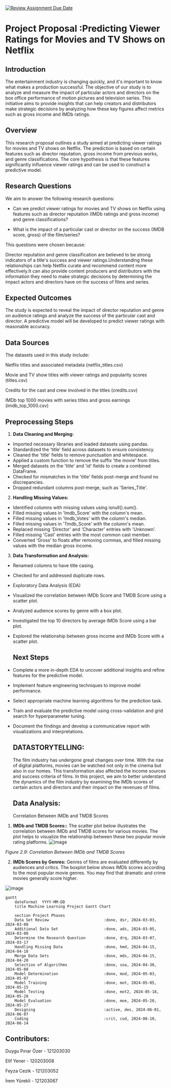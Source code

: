 [![Review Assignment Due Date](https://classroom.github.com/assets/deadline-readme-button-24ddc0f5d75046c5622901739e7c5dd533143b0c8e959d652212380cedb1ea36.svg)](https://classroom.github.com/a/N24Xct0L)

# Project Proposal :Predicting Viewer Ratings for Movies and TV Shows on Netflix

## Introduction

The entertainment industry is changing quickly, and it's important to know what makes a production successful. The objective of our study is to analyze and measure the impact of particular actors and directors on the box office performance of motion pictures and television series. 
This initiative aims to provide insights that can help creators and distributors make strategic decisions by analyzing how these key figures affect metrics such as gross income and IMDb ratings.

## Overview
This research proposal outlines a study aimed at predicting viewer ratings for movies and TV shows on Netflix. The prediction is based on certain features such as director reputation, gross income from previous works, and genre classifications. The core hypothesis is that these features significantly influence viewer ratings and can be used to construct a predictive model.

## Research Questions
We aim to answer the following research questions:

 - Can we predict viewer ratings for movies and TV shows on Netflix using features such as director reputation (IMDb ratings and gross income) and genre classifications?

 - What is the impact of a particular cast or director on the success (IMDB score, gross) of the film/series?
   
This questions were chosen because:

Director reputation and genre classification are believed to be strong indicators of a title's success and viewer ratings.Understanding these relationships can help Netflix curate and recommend content more effectively.It can also provide content producers and distributors with the information they need to make strategic decisions by determining the impact actors and directors have on the success of films and series.

## Expected Outcomes
The study is expected to reveal the impact of director reputation and genre on audience ratings and analyze the success of the particular cast and director. A predictive model will be developed to predict viewer ratings with reasonable accuracy.


  ## Data Sources
The datasets used in this study include:

Netflix titles and associated metadata (netflix_titles.csv)

Movie and TV show titles with viewer ratings and popularity scores (titles.csv)

Credits for the cast and crew involved in the titles (credits.csv)

IMDb top 1000 movies with series titles and gross earnings (imdb_top_1000.csv)

## Preprocessing Steps
1. **Data Cleaning and Merging:**
 - Imported necessary libraries and loaded datasets using pandas.
 - Standardized the 'title' field across datasets to ensure consistency.
 - Cleaned the 'title' fields to remove punctuation and whitespace.
 - Applied a custom function to remove the suffix 'the movie' from titles.
 - Merged datasets on the 'title' and 'id' fields to create a combined DataFrame.
 - Checked for mismatches in the 'title' fields post-merge and found no discrepancies.
 - Dropped redundant columns post-merge, such as 'Series_Title'.

2. **Handling Missing Values:**
 - Identified columns with missing values using isnull().sum().
 - Filled missing values in 'Imdb_Score' with the column's mean.
 - Filled missing values in 'Imdb_Votes' with the column's median.
 - Filled missing values in 'Tmdb_Score' with the column's mean.
 - Replaced missing 'Director' and 'Character' entries with 'Unknown'.
 - Filled missing 'Cast' entries with the most common cast member.
 - Converted 'Gross' to floats after removing commas, and filled missing values with the median gross income.

3. **Data Transformation and Analysis:**
 - Renamed columns to have title casing.
 - Checked for and addressed duplicate rows.
 - Exploratory Data Analysis (EDA)
 - Visualized the correlation between IMDb Score and TMDB Score using a scatter plot.
 - Analyzed audience scores by genre with a box plot.
 - Investigated the top 10 directors by average IMDb Score using a bar plot.
 - Explored the relationship between gross income and IMDb Score with a scatter plot.

   ## Next Steps
 - Complete a more in-depth EDA to uncover additional insights and refine features for the predictive model.

 - Implement feature engineering techniques to improve model performance.

 - Select appropriate machine learning algorithms for the prediction task.

 - Train and evaluate the predictive model using cross-validation and grid search for hyperparameter tuning.

 - Document the findings and develop a communicative report with visualizations and interpretations.
    ## DATASTORYTELLING:
   The film industry has undergone great changes over time. With the rise of digital platforms, movies can be watched not only in the cinema but also in our homes. This transformation also affected the income sources and success criteria of films. In this project, we aim to better understand the dynamics of the film industry by examining the IMDb scores of certain actors and directors and their impact on the revenues of films.

 
   ## Data Analysis:
   Correlation Between IMDb and TMDB Scores
1.  **IMDb and TMDB Scores::**
The scatter plot below illustrates the correlation between IMDb and TMDB scores for various movies. The plot helps to visualize the relationship between these two popular movie rating platforms.
![image](https://github.com/BILGI-IE-423/ie423-2024-termproject-data-flix/assets/167989775/1a7838d8-6d1f-46b7-b007-35e3187d14f6)



*Figure 2.9: Correlation Between IMDb and TMDB Scores*


2.  **IMDb Scores by Genres:**
Genres of films are evaluated differently by audiences and critics. The boxplot below shows IMDb scores according to the most popular movie genres. You may find that dramatic and crime movies generally score higher.

![image](https://github.com/BILGI-IE-423/ie423-2024-termproject-data-flix/assets/167989775/72386773-c64b-48de-ba21-124ba27d37b6)

``` mermaid
gantt
    dateFormat  YYYY-MM-DD
    title Machine Learning Project Gantt Chart

    section Project Phases
    Data Set Review                        :done, dsr, 2024-03-03, 2024-03-08
    Additional Data Set                    :done, ads, 2024-03-05, 2024-03-08
    Determine the Research Question        :done, drq, 2024-03-07, 2024-03-17
    Handling Missing Data                  :done, hmd, 2024-04-15, 2024-04-18
    Merge Data Sets                        :done, mds, 2024-04-15, 2024-04-20
    Selection of Algorithms                :done, soa, 2024-04-30, 2024-05-08
    Model Determination                    :done, mod, 2024-05-03, 2024-05-07
    Model Training                         :done, mot, 2024-05-05, 2024-05-15
    Model Testing                          :done, mot2, 2024-05-18, 2024-05-28
    Model Evaluation                       :done, moe, 2024-05-20, 2024-05-27
    Designing                              :active, des, 2024-06-01, 2024-06-07
    Coding                                 :crit, cod, 2024-06-10, 2024-06-14
```

## Contributors:
 Duygu Pınar Özer - 121203030
 
 Elif Yener - 120203008
 
 Feyza Cezik - 121203052
 
 İrem Yürekli - 121203067
